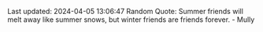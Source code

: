 Last updated: 2024-04-05 13:06:47
Random Quote: Summer friends will melt away like summer snows, but winter friends are friends forever.  -  Mully
